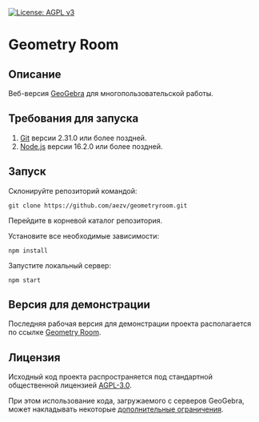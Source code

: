 [![License: AGPL v3](https://img.shields.io/badge/License-AGPL_v3-blue.svg)](https://www.gnu.org/licenses/agpl-3.0)
# Geometry Room
## Описание
Веб-версия [GeoGebra](https://www.geogebra.org/) для многопользовательской работы.


## Требования для запуска
1. [Git](https://git-scm.com/) версии 2.31.0 или более поздней.
2. [Node.js](https://nodejs.org/) версии 16.2.0 или более поздней.
## Запуск
Склонируйте репозиторий командой:

    git clone https://github.com/aezv/geometryroom.git

Перейдите в корневой каталог репозитория.

Установите все необходимые зависимости:

    npm install

Запустите локальный сервер:

    npm start
## Версия для демонстрации
Последняя рабочая версия для демонстрации проекта располагается по ссылке [Geometry Room](https://geometryroom.herokuapp.com/).
## Лицензия
Исходный код проекта распространяется под стандартной общественной лицензией [AGPL-3.0](https://github.com/aezv/geometryroom/blob/main/LICENSE).

При этом использование кода, загружаемого с серверов GeoGebra, может накладывать некоторые
[дополнительные ограничения](https://www.geogebra.org/license#:~:text=the%20GeoGebra%20language%20files%20are,commercial%20use%20of%20these%20files.).

